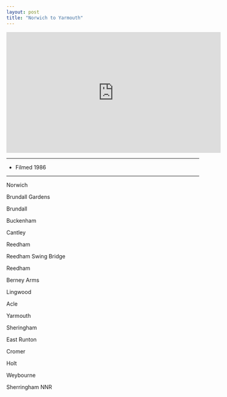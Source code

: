```yaml
---
layout: post
title: "Norwich to Yarmouth"
---
```


<iframe width="560" height="315" src="https://www.youtube.com/embed/AX8fBKrfzR8" title="Norwich to Yarmouth" frameBorder="0" allow="accelerometer; autoplay; clipboard-write; encrypted-media; gyroscope; picture-in-picture; web-share" allowFullScreen></iframe>

---

- Filmed 1986

---

Norwich

Brundall Gardens

Brundall

Buckenham

Cantley

Reedham

Reedham Swing Bridge

Reedham

Berney Arms

Lingwood

Acle

Yarmouth

Sheringham

East Runton

Cromer

Holt

Weybourne

Sherringham NNR
